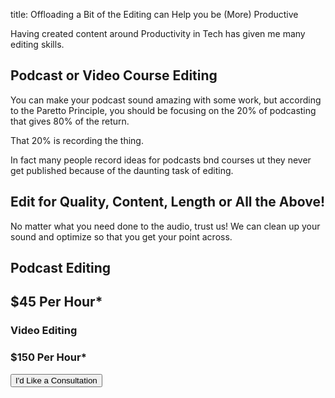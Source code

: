 title: Offloading a Bit of the Editing can Help you be (More) Productive

Having created content around Productivity in Tech has given me many editing
skills.

## Podcast or Video Course Editing
You can make your podcast sound amazing with some work, but according to the
Paretto Principle, you should be focusing on the 20% of podcasting that gives
80% of the return. 

That 20% is recording the thing. 

In fact many people record ideas for podcasts bnd courses ut they never get published
because of the daunting task of editing. 


## Edit for Quality, Content, Length or All the Above!
No matter what you need done to the audio, trust us! We can clean up your sound
and optimize so that you get your point across. 

<div class="row justify-content-around">
<div class="card border-0">
<h2 class="card-title border-bottom">Podcast Editing</h2>
<div class="card-body">
<i class="fas fa-microphone-alt fa-9x"></i>
<h2 class="display-1">$45 Per Hour*</hr>
</div>

<div class="card border-0">
<h3 class="card-title border-bottom">Video Editing</h2>
<i class="fas fa-microphone-alt fa-9x"></i>
<h3 class="display-1">$150 Per Hour*</hr>
</div>
</div>
</div>

<button class="btn btn-primary mt-3">I'd Like a Consultation</button> 
